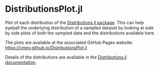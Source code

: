# DistributionsPlot.jl
Plot of each distribution of the [Distributions.jl package](https://github.com/JuliaStats/Distributions.jl). This can help eyeball the underlying distribution of a sampled dataset by looking at side by side plots of both the sampled data and the distributions available here.

The plots are available at the associated GitHub Pages website: https://cmey.github.io/DistributionsPlot.jl

Details of the distributions are available in the [Distributions.jl documentation](http://distributionsjl.readthedocs.io).
